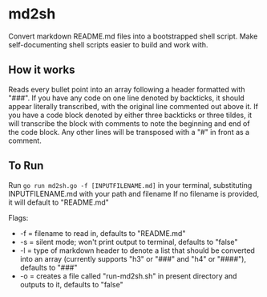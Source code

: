 # md2sh
Convert markdown README.md files into a bootstrapped shell script. Make self-documenting shell scripts easier to build and work with.

## How it works
Reads every bullet point into an array following a header formatted with "###".
If you have any code on one line denoted by backticks, it should appear literally transcribed, with the original line commented out above it.
If you have a code block denoted by either three backticks or three tildes, it will transcribe the block with comments to note the beginning and end of the code block.
Any other lines will be transposed with a "#" in front as a comment.

## To Run
Run `go run md2sh.go -f [INPUTFILENAME.md]` in your terminal, substituting INPUTFILENAME.md with your path and filename
If no filename is provided, it will default to "README.md"

Flags:
* -f = filename to read in, defaults to "README.md"
* -s = silent mode; won't print output to terminal, defaults to "false"
* -l = type of markdown header to denote a list that should be converted into an array (currently supports "h3" or "###" and "h4" or "####"), defaults to "###"
* -o = creates a file called "run-md2sh.sh" in present directory and outputs to it, defaults to "false"